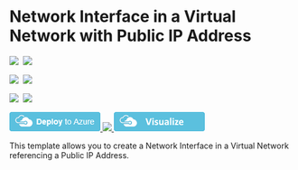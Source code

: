 # Network Interface in a Virtual Network with Public IP Address

<IMG SRC="https://azbotstorage.blob.core.windows.net/badges/101-nic-publicip-dns-vnet/PublicLastTestDate.svg" />&nbsp;
<IMG SRC="https://azbotstorage.blob.core.windows.net/badges/101-nic-publicip-dns-vnet/PublicDeployment.svg" />&nbsp;

<IMG SRC="https://azbotstorage.blob.core.windows.net/badges/101-nic-publicip-dns-vnet/FairfaxLastTestDate.svg" />&nbsp;
<IMG SRC="https://azbotstorage.blob.core.windows.net/badges/101-nic-publicip-dns-vnet/FairfaxDeployment.svg" />&nbsp;

<IMG SRC="https://azbotstorage.blob.core.windows.net/badges/101-nic-publicip-dns-vnet/BestPracticeResult.svg" />&nbsp;
<IMG SRC="https://azbotstorage.blob.core.windows.net/badges/101-nic-publicip-dns-vnet/CredScanResult.svg" />&nbsp;

<a href="https://portal.azure.com/#create/Microsoft.Template/uri/https%3A%2F%2Fraw.githubusercontent.com%2FAzure%2Fazure-quickstart-templates%2Fmaster%2F101-nic-publicip-dns-vnet%2Fazuredeploy.json" target="_blank">
    <img src="https://raw.githubusercontent.com/Azure/azure-quickstart-templates/master/1-CONTRIBUTION-GUIDE/images/deploytoazure.png"/>
</a>
<a href="https://portal.azure.us/#create/Microsoft.Template/uri/https%3A%2F%2Fraw.githubusercontent.com%2FAzure%2Fazure-quickstart-templates%2Fmaster%2F101-nic-publicip-dns-vnet%2Fazuredeploy.json" target="_blank">
    <img src="http://azuredeploy.net/AzureGov.png"/>
</a>
<a href="http://armviz.io/#/?load=https%3A%2F%2Fraw.githubusercontent.com%2FAzure%2Fazure-quickstart-templates%2Fmaster%2F101-nic-publicip-dns-vnet%2Fazuredeploy.json" target="_blank">
    <img src="https://raw.githubusercontent.com/Azure/azure-quickstart-templates/master/1-CONTRIBUTION-GUIDE/images/visualizebutton.png"/>
</a>

This template allows you to create a Network Interface in a Virtual Network referencing a Public IP Address.
